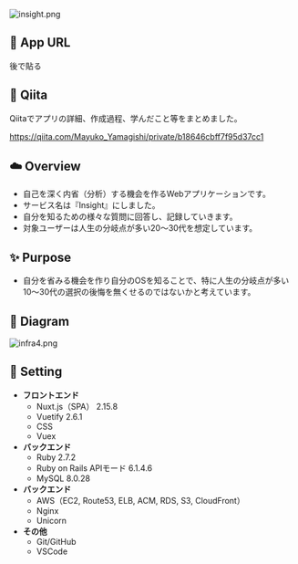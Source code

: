 ![insight.png](https://qiita-image-store.s3.ap-northeast-1.amazonaws.com/0/2632517/d7e36847-1756-3ca7-3b09-8b57c8e5b31f.png)

## 🍰 App URL
後で貼る

## 📝 Qiita
Qiitaでアプリの詳細、作成過程、学んだこと等をまとめました。

https://qiita.com/Mayuko_Yamagishi/private/b18646cbff7f95d37cc1

## ☁️ Overview
* 自己を深く内省（分析）する機会を作るWebアプリケーションです。
* サービス名は『Insight』にしました。
* 自分を知るための様々な質問に回答し、記録していきます。
* 対象ユーザーは人生の分岐点が多い20〜30代を想定しています。

## ✨ Purpose
* 自分を省みる機会を作り自分のOSを知ることで、特に人生の分岐点が多い10〜30代の選択の後悔を無くせるのではないかと考えています。

## 💎 Diagram
![infra4.png](https://qiita-image-store.s3.ap-northeast-1.amazonaws.com/0/2632517/cd5d58eb-8976-2ff5-0dc1-0decd07b73ac.png)

## 🔧 Setting
* **フロントエンド**
    * Nuxt.js（SPA） 2.15.8
    * Vuetify 2.6.1
    * CSS
    * Vuex
* **バックエンド**
    * Ruby 2.7.2
    * Ruby on Rails  APIモード 6.1.4.6
    * MySQL 8.0.28
* **バックエンド**
    * AWS（EC2, Route53, ELB, ACM, RDS, S3, CloudFront）
    * Nginx
    * Unicorn
* **その他**
    * Git/GitHub
    * VSCode
